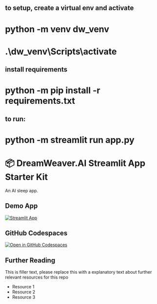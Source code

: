 ## to setup, create a virtual env and activate
# python -m venv dw_venv
#  .\dw_venv\Scripts\activate

## install requirements
# python -m pip install -r requirements.txt

## to run:
# python -m streamlit run app.py

# 📦 DreamWeaver.AI Streamlit App Starter Kit 

An AI sleep app.

## Demo App

[![Streamlit App](https://static.streamlit.io/badges/streamlit_badge_black_white.svg)](https://app-starter-kit.streamlit.app/)

## GitHub Codespaces

[![Open in GitHub Codespaces](https://github.com/codespaces/badge.svg)](https://codespaces.new/streamlit/app-starter-kit?quickstart=1)


## Further Reading

This is filler text, please replace this with a explanatory text about further relevant resources for this repo
- Resource 1
- Resource 2
- Resource 3
